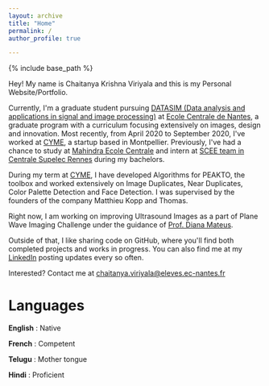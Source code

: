 ```yaml
---
layout: archive
title: "Home"
permalink: /
author_profile: true

---
```


{% include base_path %}


Hey! My name is Chaitanya Krishna Viriyala and this is my Personal Website/Portfolio.

Currently, I'm a graduate student pursuing <a href="https://www.ec-nantes.fr/engineering-programme-diplome-dingenieur/course-specialisations-yrs-23/data-analysis-and-applications-in-signal-and-image-processing" target="_blank"> DATASIM (Data analysis and applications in signal and image processing)</a>
at <a href="https://www.ec-nantes.fr" target="_blank">Ecole Centrale de Nantes</a>, a graduate program with a curriculum focusing extensively on images, design and innovation. Most recently, from April 2020 to September 2020, I've worked at <a href="https://cyme.io" target="_blank">CYME</a>, a startup based in Montpellier. Previously, I've had a chance to study at <a href="https://www.mahindraecolecentrale.edu.in" target="_blank">Mahindra Ecole Centrale</a> and intern at <a href="http://www-scee.rennes.supelec.fr/wp/" target="_blank">SCEE team in Centrale Supelec Rennes</a> during my bachelors.

During my term at <a href="https://cyme.io" target="_blank">CYME</a>,  I have developed Algorithms for PEAKTO, the toolbox and worked extensively on Image Duplicates, Near Duplicates, Color Palette Detection and Face Detection. I was supervised by the founders of the company Matthieu Kopp and Thomas. 

Right now, I am working on improving Ultrasound Images as a part of Plane Wave Imaging Challenge under the guidance of <a href="https://www.ls2n.fr/annuaire/Diana%20MATEUS/" target="_blank">Prof. Diana Mateus</a>.


Outside of that, I like sharing code on GitHub, where you'll find both completed projects and works in progress. You can also find me at my 
<a href="https://www.linkedin.com/in/chaitanya-krishna-viriyala-3956b011/" target="_blank">LinkedIn</a> posting updates every so often.


Interested? Contact me at [chaitanya.viriyala@eleves.ec-nantes.fr](mailto:chaitanya.viriyala@eleves.ec-nantes.fr)


Languages
======

**English** :  Native

**French**  : Competent

**Telugu**  : Mother tongue

**Hindi**   : Proficient

